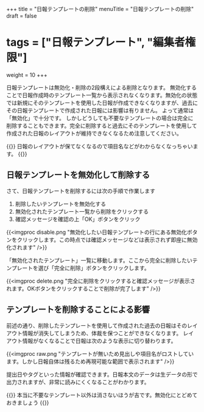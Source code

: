 +++
title = "日報テンプレートの削除"
menuTitle = "日報テンプレートの削除"
draft = false
# tags = ["日報テンプレート", "編集者権限"]
weight = 10
+++

日報テンプレートは無効化・削除の2段構えによる削除となります。
無効化することで日報作成時のテンプレート一覧から表示されなくなります。無効化の状態では新規にそのテンプレートを使用した日報が作成できなくなりますが、過去にその日報テンプレートで作成された日報には影響は有りません。
よって通常は「無効化」で十分です。
しかしどうしても不要なテンプレートの場合は完全に削除することもできます。完全に削除すると過去にそのテンプレートを使用して作成された日報のレイアウトが維持できなくなるため注意してください。

{{<alice pos="right" icon="here">}}
日報のレイアウトが保てなくなるので項目名などがわからなくなっちゃいます。
{{</alice>}}

## 日報テンプレートを無効化して削除する

さて、日報テンプレートを削除するには次の手順で作業します

1. 削除したいテンプレートを無効化する
1. 無効化されたテンプレート一覧から削除をクリックする
1. 確認メッセージを確認の上「OK」ボタンをクリック

{{<imgproc disable.png "無効化したい日報テンプレートの行にある無効化ボタンをクリックします。この時点では確認メッセージなどは表示されず即座に無効化されます" />}}

「無効化されたテンプレート」一覧に移動します。ここから完全に削除したいテンプレートを選び「完全に削除」ボタンをクリックします。

{{<imgproc delete.png "完全に削除をクリックすると確認メッセージが表示されます。OKボタンをクリックすることで削除が完了します" />}}

## テンプレートを削除することによる影響

前述の通り、削除したテンプレートを使用して作成された過去の日報はそのレイアウト情報が消失してしまうため、体裁を保つことができなくなります。
レイアウト情報がなくなることで日報は次のような表示に切り替わります。

{{<imgproc raw.png "テンプレートが無いため見出しや項目名がロストしています。しかし日報自体は残るため再現可能な範囲で表示されます" />}}

提出日やタグといった情報が確認できます。日報本文のデータは生データの形で出力されますが、非常に読みにくくなることがわかります。

{{<alice pos="right" icon="here">}}
本当に不要なテンプレート以外は消さないほうが吉です。無効化にとどめておきましょう
{{</alice>}}